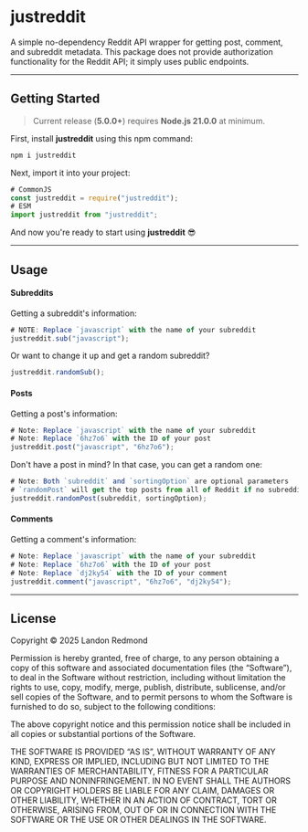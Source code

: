 # justreddit

A simple no-dependency Reddit API wrapper for getting post, comment, and subreddit metadata. This package does not provide authorization functionality for the Reddit API; it simply uses public endpoints.

---

## Getting Started

> Current release (**5.0.0+**) requires **Node.js 21.0.0** at minimum.

First, install **justreddit** using this npm command:

```sh
npm i justreddit
```

Next, import it into your project:

```js
# CommonJS
const justreddit = require("justreddit");
# ESM
import justreddit from "justreddit";
```

And now you're ready to start using **justreddit** 😎

---

## Usage

#### Subreddits

Getting a subreddit's information:

```ts
# NOTE: Replace `javascript` with the name of your subreddit
justreddit.sub("javascript");
```

Or want to change it up and get a random subreddit?

```ts
justreddit.randomSub();
```

#### Posts

Getting a post's information:

```ts
# Note: Replace `javascript` with the name of your subreddit
# Note: Replace `6hz7o6` with the ID of your post
justreddit.post("javascript", "6hz7o6");
```

Don't have a post in mind? In that case, you can get a random one:

```ts
# Note: Both `subreddit` and `sortingOption` are optional parameters
# `randomPost` will get the top posts from all of Reddit if no subreddit is provided.
justreddit.randomPost(subreddit, sortingOption);
```

#### Comments

Getting a comment's information:

```ts
# Note: Replace `javascript` with the name of your subreddit
# Note: Replace `6hz7o6` with the ID of your post
# Note: Replace `dj2ky54` with the ID of your comment
justreddit.comment("javascript", "6hz7o6", "dj2ky54");
```

---

## License

Copyright © 2025 Landon Redmond

Permission is hereby granted, free of charge, to any person obtaining a copy of this software and associated documentation files (the “Software”), to deal in the Software without restriction, including without limitation the rights to use, copy, modify, merge, publish, distribute, sublicense, and/or sell copies of the Software, and to permit persons to whom the Software is furnished to do so, subject to the following conditions:

The above copyright notice and this permission notice shall be included in all copies or substantial portions of the Software.

THE SOFTWARE IS PROVIDED “AS IS”, WITHOUT WARRANTY OF ANY KIND, EXPRESS OR IMPLIED, INCLUDING BUT NOT LIMITED TO THE WARRANTIES OF MERCHANTABILITY, FITNESS FOR A PARTICULAR PURPOSE AND NONINFRINGEMENT. IN NO EVENT SHALL THE AUTHORS OR COPYRIGHT HOLDERS BE LIABLE FOR ANY CLAIM, DAMAGES OR OTHER LIABILITY, WHETHER IN AN ACTION OF CONTRACT, TORT OR OTHERWISE, ARISING FROM, OUT OF OR IN CONNECTION WITH THE SOFTWARE OR THE USE OR OTHER DEALINGS IN THE SOFTWARE.
